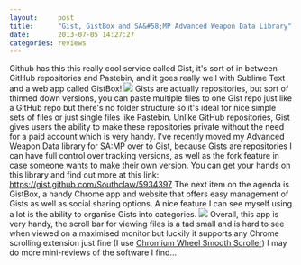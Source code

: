 ```yaml
---
layout:     post
title:      "Gist, GistBox and SA&#58;MP Advanced Weapon Data Library"
date:       2013-07-05 14:27:27
categories: reviews
---
```

Github has this this really cool service called Gist, it's sort of in between GitHub repositories and Pastebin, and it goes really well with Sublime Text and a web app called GistBox! ![](http://img-fotki.yandex.ru/get/5626/85893628.0/0_99f7d_5a433372_orig.jpg) Gists are actually repositories, but sort of thinned down versions, you can paste multiple files to one Gist repo just like a GitHub repo but there's no folder structure so it's ideal for nice simple sets of files or just single files like Pastebin. Unlike GitHub repositories, Gist gives users the ability to make these repositories private without the need for a paid account which is very handy. I've recently moved my Advanced Weapon Data library for SA:MP over to Gist, because Gists are repositories I can have full control over tracking versions, as well as the fork feature in case someone wants to make their own version. You can get your hands on this library and find out more at this link: <https://gist.github.com/Southclaw/5934397> The next item on the agenda is GistBox, a handy Chrome app and website that offers easy management of Gists as well as social sharing options. A nice feature I can see myself using a lot is the ability to organise Gists into categories. ![](http://i.imgur.com/56pKAve.png) Overall, this app is very handy, the scroll bar for viewing files is a tad small and is hard to see when viewed on a maximised monitor but luckily it supports any Chrome scrolling extension just fine (I use [Chromium Wheel Smooth Scroller](https://chrome.google.com/webstore/detail/chromium-wheel-smooth-scr/khpcanbeojalbkpgpmjpdkjnkfcgfkhb?hl=en)) I may do more mini-reviews of the software I find...
